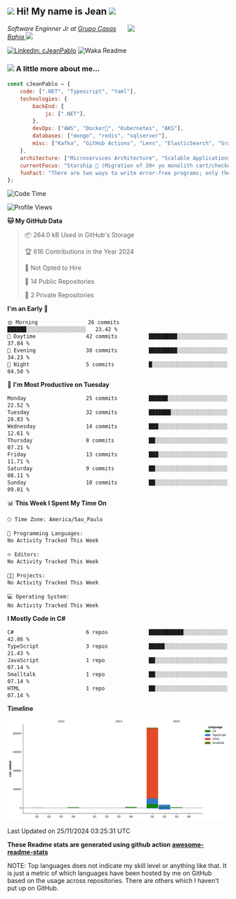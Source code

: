 <h2><img src="https://emojis.slackmojis.com/emojis/images/1531849430/4246/blob-sunglasses.gif?1531849430" width="30"/> Hi! My name is Jean <img src="https://media.giphy.com/media/12oufCB0MyZ1Go/giphy.gif" width="50"></h2>
<img align='right' src="https://media.giphy.com/media/M9gbBd9nbDrOTu1Mqx/giphy.gif" width="230">
<p><em>Software Enginner Jr at <a href="https://www.linkedin.com/company/grupocasasbahia">Grupo Casas Bahia
</a><img src="https://media.giphy.com/media/WUlplcMpOCEmTGBtBW/giphy.gif" width="30"> 
</em></p>

[![Linkedin: cJeanPablo](https://img.shields.io/badge/-cJeanPablo-blue?style=flat-square&logo=Linkedin&logoColor=white&link=https://www.linkedin.com/in/cJeanPablo/)](https://www.linkedin.com/in/cJeanPablo/)
![Waka Readme](https://github.com/anmol098/anmol098/workflows/Waka%20Readme/badge.svg)


### <img src="https://media.giphy.com/media/VgCDAzcKvsR6OM0uWg/giphy.gif" width="50"> A little more about me...  

```javascript
const cJeanPablo = {
    code: [".NET", "Typescript", "Yaml"],
    technologies: {
        backEnd: {
            js: [".NET"],
        },
        devOps: ["AWS", "Docker🐳", "Kubernetes", "AKS"],
        databases: ["mongo", "redis", "sqlserver"],
        misc: ["Kafka", "GitHub Actions", "Lens", "ElasticSearch", "Grafana"]
    },
    architecture: ["Microservices Architecture", "Scalable Applications"],
    currentFocus: "Starship 🚀 (Migration of 20+ yo monolith cart/checkout app to microservices)",
    funFact: "There are two ways to write error-free programs; only the third one works"
};
```

<!--START_SECTION:waka-->
![Code Time](http://img.shields.io/badge/Code%20Time-146%20hrs%202%20mins-blue)

![Profile Views](http://img.shields.io/badge/Profile%20Views-0-blue)

**🐱 My GitHub Data** 

> 📦 264.0 kB Used in GitHub's Storage 
 > 
> 🏆 616 Contributions in the Year 2024
 > 
> 🚫 Not Opted to Hire
 > 
> 📜 14 Public Repositories 
 > 
> 🔑 2 Private Repositories 
 > 
**I'm an Early 🐤** 

```text
🌞 Morning                26 commits          ██████░░░░░░░░░░░░░░░░░░░   23.42 % 
🌆 Daytime                42 commits          █████████░░░░░░░░░░░░░░░░   37.84 % 
🌃 Evening                38 commits          █████████░░░░░░░░░░░░░░░░   34.23 % 
🌙 Night                  5 commits           █░░░░░░░░░░░░░░░░░░░░░░░░   04.50 % 
```
📅 **I'm Most Productive on Tuesday** 

```text
Monday                   25 commits          ██████░░░░░░░░░░░░░░░░░░░   22.52 % 
Tuesday                  32 commits          ███████░░░░░░░░░░░░░░░░░░   28.83 % 
Wednesday                14 commits          ███░░░░░░░░░░░░░░░░░░░░░░   12.61 % 
Thursday                 8 commits           ██░░░░░░░░░░░░░░░░░░░░░░░   07.21 % 
Friday                   13 commits          ███░░░░░░░░░░░░░░░░░░░░░░   11.71 % 
Saturday                 9 commits           ██░░░░░░░░░░░░░░░░░░░░░░░   08.11 % 
Sunday                   10 commits          ██░░░░░░░░░░░░░░░░░░░░░░░   09.01 % 
```


📊 **This Week I Spent My Time On** 

```text
🕑︎ Time Zone: America/Sao_Paulo

💬 Programming Languages: 
No Activity Tracked This Week

🔥 Editors: 
No Activity Tracked This Week

🐱‍💻 Projects: 
No Activity Tracked This Week

💻 Operating System: 
No Activity Tracked This Week
```

**I Mostly Code in C#** 

```text
C#                       6 repos             ███████████░░░░░░░░░░░░░░   42.86 % 
TypeScript               3 repos             █████░░░░░░░░░░░░░░░░░░░░   21.43 % 
JavaScript               1 repo              ██░░░░░░░░░░░░░░░░░░░░░░░   07.14 % 
Smalltalk                1 repo              ██░░░░░░░░░░░░░░░░░░░░░░░   07.14 % 
HTML                     1 repo              ██░░░░░░░░░░░░░░░░░░░░░░░   07.14 % 
```



**Timeline**

![Lines of Code chart](https://raw.githubusercontent.com/cJeanPablo/cJeanPablo/main/assets/bar_graph.png)


 Last Updated on 25/11/2024 03:25:31 UTC
<!--END_SECTION:waka-->

**These Readme stats are generated using github action [awesome-readme-stats](https://github.com/anmol098/waka-readme-stats)**

NOTE: Top languages does not indicate my skill level or anything like that. It is just a metric of which languages have been hosted by me on GitHub based on the usage across repositories. There are others which I haven't put up on GitHub.
